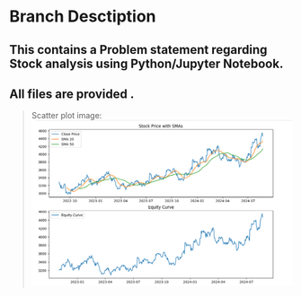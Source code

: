 # Branch Desctiption <br />
## This  contains a Problem statement regarding Stock analysis using Python/Jupyter Notebook. <br />
## All files are provided . <br /> 
> Scatter plot image: <br />
![Screenshot stock price with SMAs and equity curve](plot.png)
